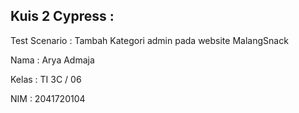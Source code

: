 ## Kuis 2 Cypress :

Test Scenario : Tambah Kategori admin pada website MalangSnack

Nama : Arya Admaja

Kelas : TI 3C / 06

NIM : 2041720104
